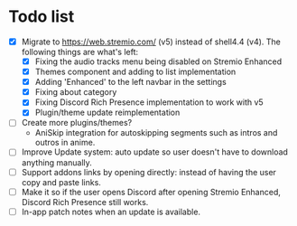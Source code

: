 # Todo list
- [x] Migrate to https://web.stremio.com/ (v5) instead of shell4.4 (v4). The following things are what's left:
  - [x] Fixing the audio tracks menu being disabled on Stremio Enhanced 
  - [x] Themes component and adding to list implementation
  - [x] Adding 'Enhanced' to the left navbar in the settings
  - [x] Fixing about category
  - [x] Fixing Discord Rich Presence implementation to work with v5
  - [x] Plugin/theme update reimplementation
- [ ] Create more plugins/themes?
  - AniSkip integration for autoskipping segments such as intros and outros in anime.
- [ ] Improve Update system: auto update so user doesn't have to download anything manually.
- [ ] Support addons links by opening directly: instead of having the user copy and paste links.
- [ ] Make it so if the user opens Discord after opening Stremio Enhanced, Discord Rich Presence still works.
- [ ] In-app patch notes when an update is available.